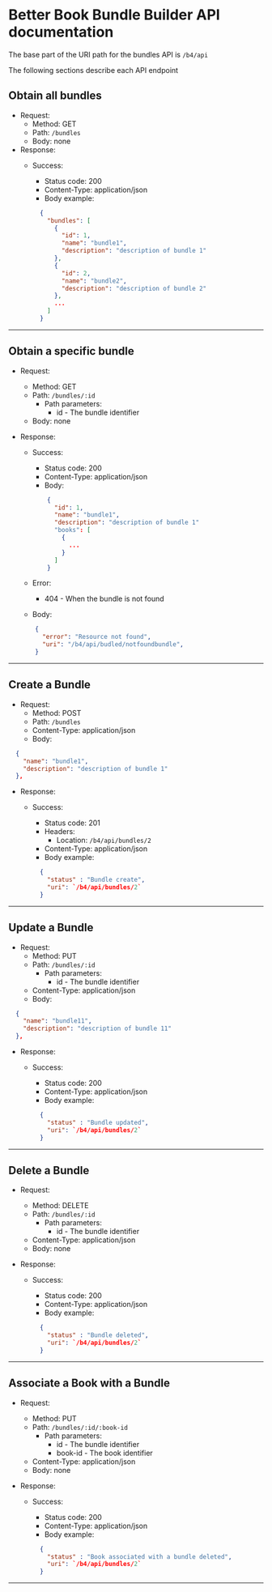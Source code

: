 # Better Book Bundle Builder API documentation

The base part of the URI path for the bundles API is `/b4/api`

The following sections describe each API endpoint

## Obtain all bundles

- Request:
  - Method: GET
  - Path: `/bundles`
  - Body: none
- Response:
  - Success:
    - Status code: 200
    - Content-Type: application/json
    - Body example:
 
    ```json
      {
        "bundles": [
          {
            "id": 1,
            "name": "bundle1",
            "description": "description of bundle 1"
          },
          {
            "id": 2,
            "name": "bundle2",
            "description": "description of bundle 2"
          },
          ...
        ]
      }
    ```
---

## Obtain a specific bundle

- Request:
  - Method: GET
  - Path: `/bundles/:id`
    - Path parameters:
      - id - The bundle identifier 
  - Body: none
- Response:
  - Success:
    - Status code: 200
    - Content-Type: application/json
    - Body:
 
    ```json
        {
          "id": 1,
          "name": "bundle1",
          "description": "description of bundle 1"
          "books": [  
            {
              ...
            }
          ]
        }
    ```

  - Error:
    - 404 - When the bundle is not found
  -  Body:
 
    ```json
        {
          "error": "Resource not found",
          "uri": "/b4/api/budled/notfoundbundle",
        }
    ```

---

## Create a Bundle

- Request:
  - Method: POST
  - Path: `/bundles`
  - Content-Type: application/json
  - Body:

```json
  {
    "name": "bundle1",
    "description": "description of bundle 1"
  },  

```

- Response:
  - Success:
    - Status code: 201
    - Headers:
      - Location: `/b4/api/bundles/2`
    - Content-Type: application/json
    - Body example:
 
    ```json
      {
        "status" : "Bundle create",
        "uri": `/b4/api/bundles/2`
      }
    ```
  
---

## Update a Bundle

- Request:
  - Method: PUT
  - Path: `/bundles/:id`
    - Path parameters:
      - id - The bundle identifier
  - Content-Type: application/json
  - Body:

```json
  {
    "name": "bundle11",
    "description": "description of bundle 11"
  },  

```

- Response:
  - Success:
    - Status code: 200
    - Content-Type: application/json
    - Body example:
 
    ```json
      {
        "status" : "Bundle updated",
        "uri": `/b4/api/bundles/2`
      }
    ```
  
---

## Delete a Bundle

- Request:
  - Method: DELETE
  - Path: `/bundles/:id`
    - Path parameters:
      - id - The bundle identifier
  - Content-Type: application/json
  - Body: none

- Response:
  - Success:
    - Status code: 200
    - Content-Type: application/json
    - Body example:
 
    ```json
      {
        "status" : "Bundle deleted",
        "uri": `/b4/api/bundles/2`
      }
    ```
  
---

## Associate a Book with a Bundle

- Request:
  - Method: PUT
  - Path: `/bundles/:id/:book-id`
    - Path parameters:
      - id - The bundle identifier
      - book-id - The book identifier
  - Content-Type: application/json
  - Body: none

- Response:
  - Success:
    - Status code: 200
    - Content-Type: application/json
    - Body example:
 
    ```json
      {
        "status" : "Book associated with a bundle deleted",
        "uri": `/b4/api/bundles/2`
      }
    ```
  
---

